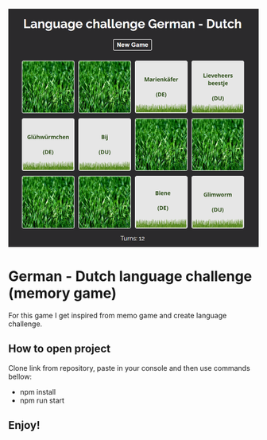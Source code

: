 ![My Image](./src/img/readme-cover.png)

# German - Dutch language challenge (memory game)

For this game I get inspired from memo game and create language challenge.

## How to open project

Clone link from repository, paste in your console and then use commands bellow:

- npm install
- npm run start

## Enjoy!